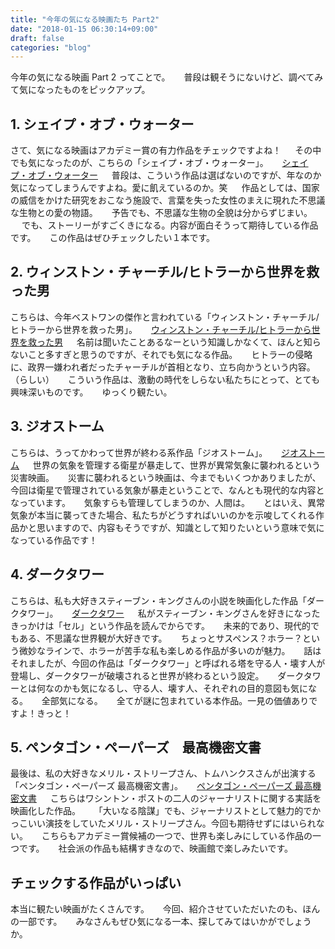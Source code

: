 ```yaml
---
title: "今年の気になる映画たち Part2"
date: "2018-01-15 06:30:14+09:00"
draft: false
categories: "blog"
---
```

今年の気になる映画 Part 2 ってことで。
　
普段は観そうにないけど、調べてみて気になったものをピックアップ。
　
## 1. シェイプ・オブ・ウォーター

さて、気になる映画はアカデミー賞の有力作品をチェックですよね！
　
その中でも気になったのが、こちらの「シェイプ・オブ・ウォーター」。
　
[シェイプ・オブ・ウォーター](http://www.foxmovies-jp.com/shapeofwater/)
　
普段は、こういう作品は選ばないのですが、年なのか気になってしまうんですよね。愛に飢えているのか。笑
　
作品としては、国家の威信をかけた研究をおこなう施設で、言葉を失った女性のまえに現れた不思議な生物との愛の物語。
　
予告でも、不思議な生物の全貌は分からずじまい。
　
でも、ストーリーがすごくきになる。内容が面白そうって期待している作品です。
　
この作品はぜひチェックしたい１本です。
　
## 2. ウィンストン・チャーチル/ヒトラーから世界を救った男

こちらは、今年ベストワンの傑作と言われている「ウィンストン・チャーチル/ヒトラーから世界を救った男」。
　
[ウィンストン・チャーチル/ヒトラーから世界を救った男](http://www.churchill-movie.jp/)
　
名前は聞いたことあるなーという知識しかなくて、ほんと知らないこと多すぎと思うのですが、それでも気になる作品。
　
ヒトラーの侵略に、政界一嫌われ者だったチャーチルが首相となり、立ち向かうという内容。（らしい）
　
こういう作品は、激動の時代をしらない私たちにとって、とても興味深いものです。
　
ゆっくり観たい。
　
## 3. ジオストーム

こちらは、うってかわって世界が終わる系作品「ジオストーム」。
　
[ジオストーム](http://wwws.warnerbros.co.jp/geostorm/)
　
世界の気象を管理する衛星が暴走して、世界が異常気象に襲われるという災害映画。
　
災害に襲われるという映画は、今までもいくつかありましたが、今回は衛星で管理されている気象が暴走ということで、なんとも現代的な内容となっています。
　
気象すらも管理してしまうのか、人間は。
　
とはいえ、異常気象が本当に襲ってきた場合、私たちがどうすればいいのかを示唆してくれる作品かと思いますので、内容もそうですが、知識として知りたいという意味で気になっている作品です！
　
## 4. ダークタワー

こちらは、私も大好きスティーブン・キングさんの小説を映画化した作品「ダークタワー」。
　
[ダークタワー](http://www.dark-tower.jp/)
　
私がスティーブン・キングさんを好きになったきっかけは「セル」という作品を読んでからです。
　
未来的であり、現代的でもある、不思議な世界観が大好きです。
　
ちょっとサスペンス？ホラー？という微妙なラインで、ホラーが苦手な私も楽しめる作品が多いのが魅力。
　
話はそれましたが、今回の作品は「ダークタワー」と呼ばれる塔を守る人・壊す人が登場し、ダークタワーが破壊されると世界が終わるという設定。
　
ダークタワーとは何なのかも気になるし、守る人、壊す人、それぞれの目的意図も気になる。
　
全部気になる。
　
全てが謎に包まれている本作品。一見の価値ありですよ！きっと！
　
## 5. ペンタゴン・ペーパーズ　最高機密文書

最後は、私の大好きなメリル・ストリープさん、トムハンクスさんが出演する「ペンタゴン・ペーパーズ 最高機密文書」。
　
[ペンタゴン・ペーパーズ 最高機密文書](http://pentagonpapers-movie.jp/)
　
こちらはワシントン・ポストの二人のジャーナリストに関する実話を映画化した作品。
　
「大いなる陰謀」でも、ジャーナリストとして魅力的でかっこいい演技をしていたメリル・ストリープさん。今回も期待せずにはいられない。
　
こちらもアカデミー賞候補の一つで、世界も楽しみにしている作品の一つです。
　
社会派の作品も結構すきなので、映画館で楽しみたいです。
　
## チェックする作品がいっぱい

本当に観たい映画がたくさんです。
　
今回、紹介させていただいたのも、ほんの一部です。
　
みなさんもぜひ気になる一本、探してみてはいかがでしょうか。